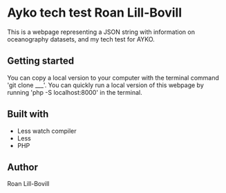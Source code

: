# Ayko tech test Roan Lill-Bovill

This is a webpage representing a JSON string with information on oceanography datasets, and my tech test for AYKO.

## Getting started

You can copy a local version to your computer with the terminal command 'git clone \_\_\_'. You can quickly run a local version of this webpage by running 'php -S localhost:8000' in the terminal.

## Built with

- Less watch compiler
- Less
- PHP

## Author

Roan Lill-Bovill
